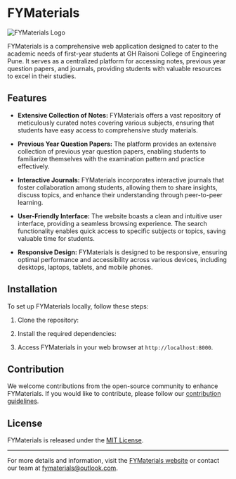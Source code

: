 # FYMaterials

![FYMaterials Logo](https://fymaterials.tech/static/hosting-services.png)

FYMaterials is a comprehensive web application designed to cater to the academic needs of first-year students at GH Raisoni College of Engineering Pune. It serves as a centralized platform for accessing notes, previous year question papers, and journals, providing students with valuable resources to excel in their studies.

## Features

- **Extensive Collection of Notes:** FYMaterials offers a vast repository of meticulously curated notes covering various subjects, ensuring that students have easy access to comprehensive study materials.

- **Previous Year Question Papers:** The platform provides an extensive collection of previous year question papers, enabling students to familiarize themselves with the examination pattern and practice effectively.

- **Interactive Journals:** FYMaterials incorporates interactive journals that foster collaboration among students, allowing them to share insights, discuss topics, and enhance their understanding through peer-to-peer learning.

- **User-Friendly Interface:** The website boasts a clean and intuitive user interface, providing a seamless browsing experience. The search functionality enables quick access to specific subjects or topics, saving valuable time for students.

- **Responsive Design:** FYMaterials is designed to be responsive, ensuring optimal performance and accessibility across various devices, including desktops, laptops, tablets, and mobile phones.

## Installation

To set up FYMaterials locally, follow these steps:

1. Clone the repository:

2. Install the required dependencies:


4. Access FYMaterials in your web browser at `http://localhost:8000`.

## Contribution

We welcome contributions from the open-source community to enhance FYMaterials. If you would like to contribute, please follow our [contribution guidelines](CONTRIBUTING.md).

## License

FYMaterials is released under the [MIT License]([LICENSE](https://github.com/GautamPatil1/FYMaterials/edit/master/License.md)).

---

For more details and information, visit the [FYMaterials website](https://fymaterials.tech) or contact our team at [fymaterials@outlook.com](mailto:fymaterials@outlook.com).

